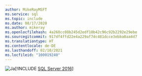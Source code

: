 ```yaml
---
author: MikeRayMSFT
ms.service: sql
ms.topic: include
ms.date: 08/17/2020
ms.author: mikeray
ms.openlocfilehash: 4a260cc08b245d2edf10b42c96c92b2292e29ebe
ms.sourcegitcommit: 917df4ffd22e4a229af7dc481dcce3ebba0aa4d7
ms.translationtype: HT
ms.contentlocale: de-DE
ms.lasthandoff: 02/10/2021
ms.locfileid: "100019240"
---
```

<Token>![Ja](../media/yes-icon.png)[!INCLUDE [SQL Server 2016](../sssql16-md.md)]</Token>